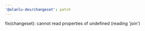 ```yaml
---
'@alanlu-dev/changeset': patch
---
```


fix(changeset): cannot read properties of undefined (reading 'join')
